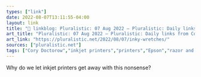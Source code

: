 ```yaml
---
types: ["link"]
date: 2022-08-07T13:11:55-04:00
layout: link
title: "🔗 linkblog: Pluralistic: 07 Aug 2022 – Pluralistic: Daily links from Cory Doctorow'"
art_title: "Pluralistic: 07 Aug 2022 – Pluralistic: Daily links from Cory Doctorow"
art_link: "https://pluralistic.net/2022/08/07/inky-wretches/"
sources: ["pluralistic.net"]
tags: ["Cory Doctorow","inkjet printers","printers","Epson","razor and blades"]
---
```

Why do we let inkjet printers get away with this nonsense?
 
